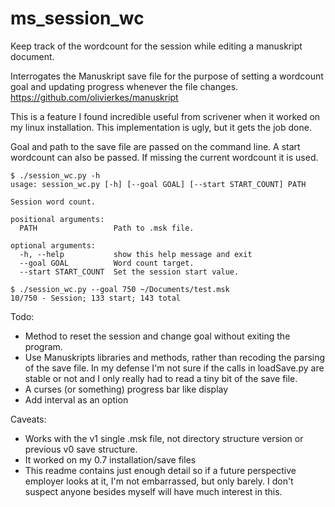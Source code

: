 # ms_session_wc
Keep track of the wordcount for the session while editing a manuskript document.


Interrogates the Manuskript save file for the purpose of setting a wordcount goal and updating progress whenever the file changes. 
https://github.com/olivierkes/manuskript

This is a feature I found incredible useful from scrivener when it worked on my linux installation.  This implementation is ugly, but it gets the job done. 

Goal and path to the save file are passed on the command line. A start wordcount can also be passed.  If missing the current wordcount it is used.  

```
$ ./session_wc.py -h
usage: session_wc.py [-h] [--goal GOAL] [--start START_COUNT] PATH

Session word count.

positional arguments:
  PATH                 Path to .msk file.

optional arguments:
  -h, --help           show this help message and exit
  --goal GOAL          Word count target.
  --start START_COUNT  Set the session start value.

$ ./session_wc.py --goal 750 ~/Documents/test.msk 
10/750 - Session; 133 start; 143 total 
```

Todo: 

* Method to reset the session and change goal without exiting the program.
* Use Manuskripts libraries and methods, rather than recoding the parsing of the save file.  In my defense I'm not sure if the calls in loadSave.py are stable or not and I only really had to read a tiny bit of the save file.  
* A curses (or something) progress bar like display
* Add interval as an option

Caveats:

* Works with the v1 single .msk file, not directory structure version or previous v0 save structure.
* It worked on my 0.7 installation/save files
* This readme contains just enough detail so if a future perspective employer looks at it, I'm not embarrassed, but only barely.  I don't suspect anyone besides myself will have much interest in this. 